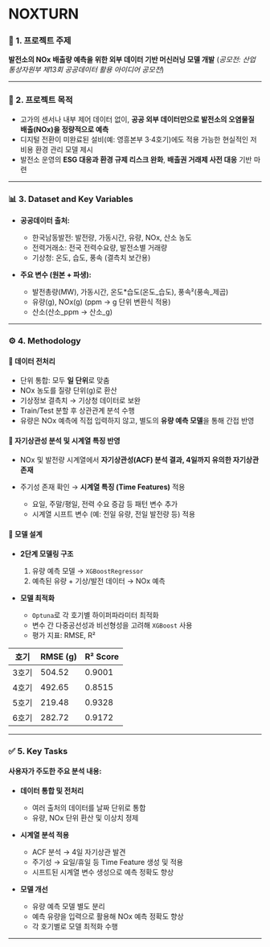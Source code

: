 # NOXTURN

### 📌 1. 프로젝트 주제

**발전소의 NOx 배출량 예측을 위한 외부 데이터 기반 머신러닝 모델 개발**
(*공모전: 산업통상자원부 제13회 공공데이터 활용 아이디어 공모전*)

---

### 🎯 2. 프로젝트 목적

* 고가의 센서나 내부 제어 데이터 없이, **공공 외부 데이터만으로 발전소의 오염물질 배출(NOx)을 정량적으로 예측**
* 디지털 전환이 미완료된 설비(예: 영흥본부 3·4호기)에도 적용 가능한 현실적인 저비용 환경 관리 모델 제시
* 발전소 운영의 **ESG 대응과 환경 규제 리스크 완화**, **배출권 거래제 사전 대응** 기반 마련

---

### 📊 3. Dataset and Key Variables

* **공공데이터 출처:**

  * 한국남동발전: 발전량, 가동시간, 유량, NOx, 산소 농도
  * 전력거래소: 전국 전력수요량, 발전소별 거래량
  * 기상청: 온도, 습도, 풍속 (결측치 보간용)
* **주요 변수 (원본 + 파생):**

  * 발전총량(MW), 가동시간, 온도\*습도(온도\_습도), 풍속²(풍속\_제곱)
  * 유량(g), NOx(g) (ppm → g 단위 변환식 적용)
  * 산소(산소\_ppm → 산소\_g)

---

### ⚙️ 4. Methodology

#### 🔹 데이터 전처리

* 단위 통합: 모두 **일 단위**로 맞춤
* NOx 농도를 질량 단위(g)로 환산
* 기상정보 결측치 → 기상청 데이터로 보완
* Train/Test 분할 후 상관관계 분석 수행
* 유량은 NOx 예측에 직접 입력하지 않고, 별도의 **유량 예측 모델**을 통해 간접 반영

#### 🔹 자기상관성 분석 및 시계열 특징 반영

* NOx 및 발전량 시계열에서 **자기상관성(ACF) 분석 결과, 4일까지 유의한 자기상관 존재**
* 주기성 존재 확인 → **시계열 특징 (Time Features)** 적용

  * 요일, 주말/평일, 전력 수요 증감 등 패턴 변수 추가
  * 시계열 시프트 변수 (예: 전일 유량, 전일 발전량 등) 적용

#### 🔹 모델 설계

* **2단계 모델링 구조**

  1. 유량 예측 모델 → `XGBoostRegressor`
  2. 예측된 유량 + 기상/발전 데이터 → NOx 예측
* **모델 최적화**

  * `Optuna`로 각 호기별 하이퍼파라미터 최적화
  * 변수 간 다중공선성과 비선형성을 고려해 `XGBoost` 사용
  * 평가 지표: RMSE, R²

| 호기  | RMSE (g) | R² Score |
| --- | -------- | -------- |
| 3호기 | 504.52   | 0.9001   |
| 4호기 | 492.65   | 0.8515   |
| 5호기 | 219.48   | 0.9328   |
| 6호기 | 282.72   | 0.9172   |

---

### ✅ 5. Key Tasks

#### 사용자가 주도한 주요 분석 내용:

* **데이터 통합 및 전처리**

  * 여러 출처의 데이터를 날짜 단위로 통합
  * 유량, NOx 단위 환산 및 이상치 정제
* **시계열 분석 적용**

  * ACF 분석 → 4일 자기상관 발견
  * 주기성 → 요일/휴일 등 Time Feature 생성 및 적용
  * 시프트된 시계열 변수 생성으로 예측 정확도 향상
* **모델 개선**

  * 유량 예측 모델 별도 분리
  * 예측 유량을 입력으로 활용해 NOx 예측 정확도 향상
  * 각 호기별로 모델 최적화 수행

---
